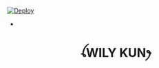 
[![Deploy](https://www.herokucdn.com/deploy/button.svg)](https://heroku.com/deploy?template=https://github.com/Noecee/AUTO_READ_SW_WILY)

-

<h1 align="center">ꪶWILY KUNꫂ<br></h1>
<p align="center">